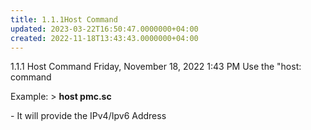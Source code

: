 ```yaml
---
title: 1.1.1Host Command
updated: 2023-03-22T16:50:47.0000000+04:00
created: 2022-11-18T13:43:43.0000000+04:00
---
```


1.1.1 Host Command
Friday, November 18, 2022
1:43 PM
Use the "host: command

Example:
\> **host pmc.sc**

\- It will provide the IPv4/Ipv6 Address
